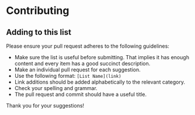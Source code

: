 # Contributing

## Adding to this list

Please ensure your pull request adheres to the following guidelines:

- Make sure the list is useful before submitting. That implies it has enough content and every item has a good succinct description.
- Make an individual pull request for each suggestion.
- Use the following format: `[List Name](link)`
- Link additions should be added alphabetically to the relevant category.
- Check your spelling and grammar.
- The pull request and commit should have a useful title.

Thank you for your suggestions!
